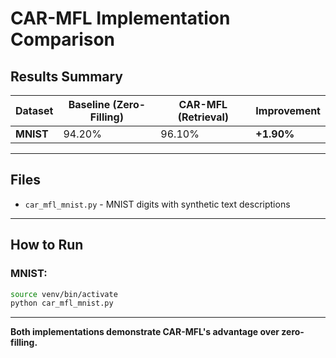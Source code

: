 # CAR-MFL Implementation Comparison

## Results Summary

| Dataset | Baseline (Zero-Filling) | CAR-MFL (Retrieval) | Improvement |
|---------|-------------------------|---------------------|-------------|
| **MNIST** | 94.20% | 96.10% | **+1.90%** |


---

## Files

- `car_mfl_mnist.py` - MNIST digits with synthetic text descriptions


---

## How to Run

### MNIST:
```bash
source venv/bin/activate
python car_mfl_mnist.py
```



---

**Both implementations demonstrate CAR-MFL's advantage over zero-filling.**
